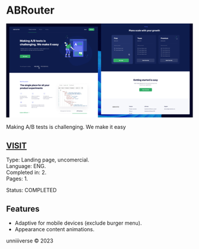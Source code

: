 # ABRouter
![PREVIEW](cover.png)

Making A/B tests is challenging. We make it easy

## [VISIT](https://unniiiverse.github.io/project/2023/abrouter/)

Type: Landing page, uncomercial. <br>
Language: ENG. <br>
Completed in: 2. <br>
Pages: 1. <br>

Status: COMPLETED <br>

## Features
+ Adaptive for mobile devices (exclude burger menu).
+ Appearance content animations.

unniiiverse © 2023